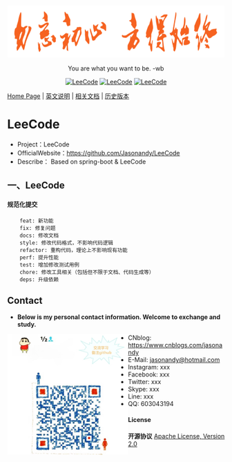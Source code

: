 <p align=center>
  <a href="https://github.com/Jasonandy/LeeCode.git">
    <img src="https://raw.githubusercontent.com/Jasonandy/Note-X/master/Media/gif/logo.gif" width="680" height="120" alt="Raspi-X" >
  </a>
</p>

<p align=center>
    You are what you want to be. -wb
</p>

<p align="center">
	<a href="https://github.com/Jasonandy/LeeCode.git"><img src="https://img.shields.io/badge/Project-LeeCode-green.svg?style=for-the-badge" alt="LeeCode"></a>
	<a href="https://github.com/Jasonandy/LeeCode.git"><img src="https://img.shields.io/badge/Author-Jason-orange.svg?style=for-the-badge" alt="LeeCode"></a>
	<a href="https://github.com/Jasonandy/LeeCode.git"><img src="https://img.shields.io/badge/Version-V1.0.0-blue.svg?style=for-the-badge" alt="LeeCode"></a>
</p>

[Home Page](https://github.com/Jasonandy/LeeCode.git) | [英文说明](https://github.com/Jasonandy/Raspi-X/blob/master/Media/docs/README-EN.md) | [相关文档](https://github.com/Jasonandy/Note-X/blob/master/docs/) | [历史版本](https://github.com/Jasonandy/LeeCode.git)

# LeeCode
* Project：LeeCode
* OfficialWebsite：https://github.com/Jasonandy/LeeCode
* Describe： Based on spring-boot & LeeCode 


## 一、LeeCode





#### 规范化提交
```text
	feat: 新功能
	fix: 修复问题
	docs: 修改文档
	style: 修改代码格式，不影响代码逻辑
	refactor: 重构代码，理论上不影响现有功能
	perf: 提升性能
	test: 增加修改测试用例
	chore: 修改工具相关（包括但不限于文档、代码生成等）
	deps: 升级依赖
```


## Contact
- **Below is my personal contact information. Welcome to exchange and study.**
<p align="center">
    <img src="https://raw.githubusercontent.com/Jasonandy/Note-X/master/Media/contact/WXQRCode.jpg" width="280" height="280" alt="WX" align="left" />
</p>

- CNblog: https://www.cnblogs.com/jasonandy
- E-Mail: jasonandy@hotmail.com 
- Instagram: xxx
- Facebook: xxx
- Twitter: xxx 
- Skype: xxx
- Line: xxx
- QQ: 603043194




#### License
**开源协议** [Apache License, Version 2.0](http://www.apache.org/licenses/LICENSE-2.0.html)